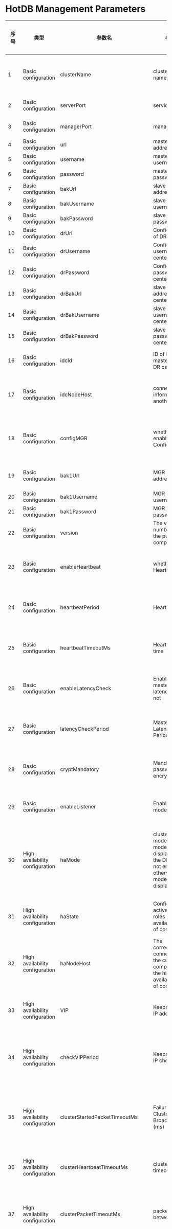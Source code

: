 # HotDB Management Parameters

| 序号 | 类型 | 参数名 | 参数说明 | 是否常见 | 参数详细说明 | 默认值 | 最小值 | 最大值 | RELOAD是否生效 | 支持版本 | 备注 |
|-----|------------------------------------|----------------------------------|-------------------------------------------------------------------------------------------------------------------------------------------------------------------------|------|--------------------------------------------------------------------------------------------------------------------------------------------------------------------------------------------------------------------------------------------------------------------------------------------------------------------------------------------------------------------------------------------------------------------------------------------------------------------------------------------------------------------------------------------------------------------------------------------------------------------------------------------------------------------------------------------------------------------------------------------------------------------------------------------------------------------------------------------------------------------------------------------------------------------------------------------------------------------------------|----------------------------------------------|------------------|------------------|----------------------------------------|---------|------------------------------------------------------------------------------------------------------------------------------------------------------------------------------------------------------------------------------------------------------------------------------------------------------------------------------------------------------------------------|
| 1 | Basic configuration | clusterName | cluster group name | Y | Specify the name of the group added after cluster startup, and this parameter of the compute nodes within the same cluster group shall be set identical, while this parameter of the compute nodes of different cluster groups shall be set different. | HotDB-Cluster | / | / | N | 2.5.0 |   |
| 2 | Basic configuration | serverPort | service port | Y | Service port, through which you can log in to the compute node and execute relevant SQL statements. | 3323 | 1 | 65535 | N | 2.4.3 |   |
| 3 | Basic configuration | managerPort | management port | Y | Management port, through which you can operate and monitor the service information and statistical information fo the compute node. | 3325 | 1 | 65535 | N | 2.4.3 |   |
| 4 | Basic configuration | url | master ConfigDB address | Y | Compute node master ConfigDB adress | jdbc:mysql://192.168.200.1:3306/hotdb_config | / | / | Y | 2.4.3 |   |
| 5 | Basic configuration | username | master ConfigDB username | Y | Compute node master ConfigDB username | hotdb_config | / | / | Y | 2.4.3 |   |
| 6 | Basic configuration | password | master ConfigDB password | Y | Compute node master ConfigDB password | hotdb_config | / | / | Y | 2.4.3 |   |
| 7 | Basic configuration | bakUrl | slave ConfigDB address | Y | Compute node slave ConfigDB adress | jdbc:mysql://192.168.200.1:3306/hotdb_config | / | / | Y | 2.4.4 |   |
| 8 | Basic configuration | bakUsername | slave ConfigDB username | Y | Compute node slave ConfigDB username | hotdb_config | / | / | Y | 2.4.4 |   |
| 9 | Basic configuration | bakPassword | slave ConfigDB password | Y | Compute node slave ConfigDB password | hotdb_config | / | / | Y | 2.4.4 |   |
| 10 | Basic configuration | drUrl | ConfigDB address of DR center | Y | Compute node ConfigDB adress in the DR center when the DR mode is enabled. | jdbc:mysql://192.168.200.1:3306/hotdb_config | / | / | Y | 2.5.3.1 |   |
| 11 | Basic configuration | drUsername | ConfigDB username of DR center | Y | Compute node ConfigDB username in the DR center when the DR mode is enabled. | hotdb_config | / | / | Y | 2.5.3.1 |   |
| 12 | Basic configuration | drPassword | ConfigDB password of DR center | Y | Compute node ConfigDB password in the DR center when the DR mode is enabled. | hotdb_config | / | / | Y | 2.5.3.1 |   |
| 13 | Basic configuration | drBakUrl | slave ConfigDB address of DR center | Y | Compute node slave ConfigDB adress in the DR center when the DR mode is enabled. | jdbc:mysql://192.168.200.1:3306/hotdb_config | / | / | Y | 2.5.3.1 |   |
| 14 | Basic configuration | drBakUsername | slave ConfigDB username of DR center | Y | Compute node slave ConfigDB username in the DR center when the DR mode is enabled. | hotdb_config | / | / | Y | 2.5.3.1 |   |
| 15 | Basic configuration | drBakPassword | slave ConfigDB password of DR center | Y | Compute node slave ConfigDB password in the DR center when the DR mode is enabled. | hotdb_config | / | / | Y | 2.5.3.1 |   |
| 16 | Basic configuration | idcId | ID of IDC, 1: master center; 2: DR center | Y | With DR mode enabled, you need to configure parameters idcId and idcNodeHost. idcId is for the ID of IDC: 1 is set by default, which means the master center; 2 means the DR center. | 0 | / | / | Y | 2.5.3.1 |   |
| 17 | Basic configuration | idcNodeHost | connection information of another IDC | Y | idcNodeHost is for connection information of all the compute nodes in another IDC. The configuration format is IP:PORT. The compute nodes are separated by English commas, for example: 192.168.200.186:3325,192.168.200.187:3325. | 192.168.200.1:3325,192.168.200.1:3325 | / | / | Y | 2.5.3.1 |   |
| 18 | Basic configuration | configMGR | whether MGR is enabled in the ConfigDB | Y | If MGR is used by the compute node as the replication mode, you need to set the parameter as true and guarantee normal replication relation of the MGR configDB instance, and in the case of failure with the Master configDB, it will switch to new Master configDB automatically. At most 3 MGR instances are supported in MGR configDB. | false | / | / | Y | 2.5.0 | management platform display explanation true: yes; false: no |
| 19 | Basic configuration | bak1Url | MGR ConfigDB address | Y | MGR ConfigDB address (if MGR is used in ConfigDB, this item must be configured). This parameter, together with url and bakUrl, forms a MGR configDB instance cluster. | (none) | / | / | Y | 2.5.0 |   |
| 20 | Basic configuration | bak1Username | MGR ConfigDB username | Y | MGR ConfigDB username (if MGR is used in ConfigDB, this item must be configured). | (none) | / | / | Y | 2.5.0 |   |
| 21 | Basic configuration | bak1Password | MGR ConfigDB password | Y | MGR ConfigDB password (if MGR is used in ConfigDB, this item must be configured). | (none) | / | / | Y | 2.5.0 |   |
| 22 | Basic configuration | version | The version number shown to the public by the compute node | N | The version number shown by the compute node to the public, which could be modified by Custom | (synchronize with the latest version) | / | / | Y | 2.4.3 |   |
| 23 | Basic configuration | enableHeartbeat | whether to enable Heartbeat | Y | This parameter sets whether to enable Heartbeat, which is used to detect whether the data source is available and whether it is shared by compute nodes in other clusters. | true | / | / | N for v.2.4.5 Y for v.2.4.7 and above | 2.4.3 | management platform display explanation true: yes; false: no |
| 24 | Basic configuration | heartbeatPeriod | Heartbeat period | Y | Heartbeat period | 2（s） | 1 | 60 | N for v.2.4.5 Y for v.2.4.8 and above | 2.4.3 |   |
| 25 | Basic configuration | heartbeatTimeoutMs | Heartbeat timeout time | Y | Heartbeat timeout time | 500（ms） | 100 | 10000 | N for v.2.4.5 Y for v.2.4.9 and above | 2.4.3 |   |
| 26 | Basic configuration | enableLatencyCheck | Enable master/slave latency check or not | Y | If master/slave latency check is enabled, it will check regularly whether there is replication latency between the slave and the master. The latency check depends on the heartbeat table. | true | / | / | N for v.2.4.5 Y for v.2.4.10 and above | 2.4.5 | management platform display explanation true: yes; false: no |
| 27 | Basic configuration | latencyCheckPeriod | Master/Slave Latency Check Period (ms) | Y | Master/Slave Latency Check Period (ms) | 500（ms） | 100 | 1000 | N for v.2.4.5 Y for v.2.4.11 and above | 2.4.5 |   |
| 28 | Basic configuration | cryptMandatory | Mandatory password encryption or not | Y | It’s used for setting whether to make mandatory password identification or not when the compute node reads the data source password. When it is set as false, both plaintext and cyphertext can be read. When it is set as true, only cyphertext is allowed to be read. | false | / | / | Y | 2.4.3 | management platform display explanation true: yes; false: no |
| 29 | Basic configuration | enableListener | Enable listener mode | Y | With this parameter enabled, users can solve the performance linear expansion problem of the compute node cluster mode. To enable listener mode, it requires that a listener be installed for each data source. | false | / | / | Y | 2.5.5 | management platform display explanation true: yes; false: no |
| 30 | High availability configuration | haMode | cluster mode/DR mode (cluster mode shall be displayed when the DR mode is not enabled, otherwise, the DR mode shall be displayed) | Y | When the compute node is in single-node mode or HA mode, this parameter should be set as “active/standby"; when it is in multi-node mode, it should be set as "cluster"; when the DR mode is enabled, the corresponding IDC type should be set. | 0 | / | / | N | 2.5.0 | management platform without DR mode enabled display explanation 0: active/standby; 1: cluster management platform with DR mode enabled display explanation 2: mode of master center, 3: mode of DR center |
| 31 | High availability configuration | haState | Configuration of active/standby roles in high availability mode of compute nodes | Y | When the compute node is in single-node mode, the role can only be “master node"; when it is in HA mode, the master/backup role of the compute node is configured according to the actual situation; when in multi-node mode, this parameter can be ignored. | master | / | / | N | 2.4.3 | management platform display explanation: master: the master node; backup: the backup node |
| 32 | High availability configuration | haNodeHost | The corresponding connection info of the current master compute node in the high availability mode of compute nodes | Y | The corresponding connection info of the current master compute node in the high availability mode of compute nodes. The configuration format is IP:PORT, for example: 192.168.200.1:3325（invalid when in cluster mode） | (none) | / | / | N | 2.4.3 |   |
| 33 | High availability configuration | VIP | Keepalived virtual IP address | Y | The parameter is only used when the compute node is in HA mode. It is required to be set as the actual virtual IP of Keepalived in the current cluster. If it is not set incorrectly, the program will not trigger the high availability switch according to the VIP status. | (none) | / | / | Y | 2.4.8 |   |
| 34 | High availability configuration | checkVIPPeriod | Keepalived virtual IP check period | Y | This parameter is used to control the check frequency of virtual IP. When the compute node is configured with VIP information correctly, if the standby compute node finds that there is a VIP, it will automatically execute the online command; if the master compute node finds that there is no VIP, it will automatically execute the offline command. Unit | 500 | 100 | 10000 | Y | 2.4.8 |   |
| 35 | High availability configuration | clusterStartedPacketTimeoutMs | Failure Time of Cluster Started Broadcast Packet (ms) | N | This parameter is used for setting Cluster Started Packet Timeout, and generally modification is not recommended, while appropriate adjustment could be made according to the service network quality. Cluster Started Packet refers to a broadcast packet targeting the network segment when cluster is enabled. In the case of failure with the Started Packet due to timeout, it may result that service port of this compute node cannot be enabled. | 5000（ms） | / | / | Y | 2.5.3 |   |
| 36 | High availability configuration | clusterHeartbeatTimeoutMs | cluster heartbeat timeout | N | This parameter is used for setting Cluster Heartbeat Timeout of the compute node, and generally modification is not recommended, and appropriate adjustment could be made according to the service network quality. | 5000（ms） | / | / | Y | 2.5.3 |   |
| 37 | High availability configuration | clusterPacketTimeoutMs | packet failure time between clusters | N | This parameter is used for setting Cluster Packet Timeout, and generally modification is not recommended, and appropriate adjustment could be made according to the service network quality. Cluster packet refers to all point-to-point packets ought to be sent during normal running of the cluster, including but not limited to Heartbeat, Election, member change and other data packets. | 5000（ms） | / | / | Y | 2.5.3 |   |
| 38 | High availability configuration | clusterElectionTimeoutMs | cluster election timeout time | N | This parameter is used for setting Cluster Election Timeout of the compute node, and generally modification is not recommended, and appropriate adjustment could be made according to the service network quality. For example, setting the parameter clusterElectionTimeoutMs as 2000ms, then for the node initiating the election, if the election is not successful after the timeout time, the election fails. | 2000（ms） | / | / | Y | 2.5.3 |   |
| 39 | High availability configuration | serverId | cluster node number | Y | It is used for dividing connection communication ID among the nodes in the cluster, and this Parameter Setting shall be set from 1 continuously without repetition, and in case of repetition, the cluster will start abnormally. | 1 | 1 | 9 | N | 2.5.0 |   |
| 40 | High availability configuration | clusterSize | total number of nodes in cluster | Y | This parameter is total number of compute nodes in cluster. If haMode is set as 1 (that is cluster mode), then it shall be configured as actual number of compute nodes of this cluster. | 3 | 3 | 7 | N | 2.5.0 |   |
| 41 | High availability configuration | clusterNetwork | cluster network segment | Y | This parameter is the network segment of the whole cluster, and all compute nodes IP of the cluster must be within this network segment. Otherwise, even if a cluster group shares the same name, it can’t join the cluster after the compute node starts. | 192.168.200.0/24 | / | / | N | 2.5.0 |   |
| 42 | High availability configuration | clusterHost | IP of the current node | Y | This parameter shall be set as the actual IP of the compute node (can’t be replaced with 127.0.0.1), which shall be used to communicate with other compute nodes in cluster election. | 192.168.200.1 | / | / | N | 2.5.0 |   |
| 43 | High availability configuration | clusterPort | cluster communication port | Y | This parameter is used for inter-communication between compute nodes within the specified cluster, and the communication ports of each compute node within the same cluster must be the same. | 3326 | 1 | 65535 | N | 2.5.0 |   |
| 44 | Database features | autoIncrement | Management platform v.2.5.4 below: adopt Global Auto-Incremental serial number or not Management platform v.2.5.4 and above: Global Auto-Incremental serial number mode | Y | Note for versions below 2.5.4: the parameter controls whether to enable the global auto-increment function. When it is set as true, the compute node takes over the auto-increment of all tables, which can ensure the global auto-increment; when it is set as false, MySQL maintains the auto-increment key processing of all tables, the global auto-increment will not be guaranteed. Note for compute node 2.5.4 and above: when it is set as 1, the compute node takes over the auto-increment of all tables, which can ensure the global auto-increment; when it is set as 2, the compute node takes over the auto-increment of all tables, which can ensure the global auto-increment is unique, but does not guarantee the auto-increment monotonically; when it is set as 0, MySQL maintains the auto-increment key processing of all tables, and the global auto-increment will not be guaranteed. The difference is obvious with sharding table as the table type. | 1 | / | / | Y | 2.4.3 | management platform display explanation: below compute node v.2.5.4: true: yes; false: no compute node v.2.5.4 and above: 1: auto-increment enabled; 0: auto-increment not enabled; 2: auto-increment enabled and unique |
| 45 | Database features | sqlTimeout | Sql Execution Timeout (S) | Y | This is the max time of compute node from sending SQL to data source to receiving SQL execution result (including single-node and cross-node). | 3600（s） | 1 | 28800 | N for v.2.4.5 Y for v.2.4.7 and above | 2.4.3 |   |
| 46 | Database features | deadlockCheckPeriod | Deadlock Check Period (Ms) | Y | Setting as 0 means Disable. When deadlock is enabled, it will check cross-node deadlock periodically according to the Deadlock Check Period, and once cross-node deadlock occurs, it will kill the smallest connection with the Min trx_weight, and rollback the whole transaction. | 3000（ms） | 0 | 100000 | N for v.2.4.5 Y for v.2.4.8 and above | 2.4.3 |   |
| 47 | Database features | enableXA | Apply XA TRANSACTION or not | Y | This parameter enabled will affect the business performance. Before enabling, please refer to the specific function description document for the parameter usage requirements. | false | / | / | N | 2.4.3 | management platform display explanation true: yes; false: no |
| 48 | Database features | allowRCWithoutReadConsistentInXA | RC isolation level is allowed in XA mode | N | In XA mode, if READ COMMITED is selected as the isolation level, you need to turn on this parameter before using it. It shall be noted that READ COMMITED at this time is in essence between READ COMMITED and READ UNCOMMITED, which does not guarantee strong read/write consistency | 0 | / | / | Y | 2.4.9 | management platform display explanation 1: yes; 0: no |
| 49 | Database features | errorsPermittedInTransaction | Whether error is allowed in transaction or not | Y | When set as False, execute SQL in transaction, and after MySQL returns error, the transaction is no longer allowed to be operated, and could only be rolled back. All operations which may result in transaction COMMIT will result in rollback of this transaction. When set as True, the error in transaction shall not limited the commission of transaction. | true | / | / | Y | 2.4.3 | management platform display explanation true: yes; false: no |
| 50 | Database features | maxIdleTransactionTimeout | Non-committed Idle Transaction Timeout (ms) | Y | The parameter has the default value of 86400000ms, that is 24h, which means that when the last SQL is completed in the transaction, the transaction fails to be submitted within 24h, it will be judged as timeout transaction and the compute node will close the connection and rollback the transaction automatically. | 86400000（ms） | 0 | 172800000 | Y | 2.5.1 |   |
| 51 | Database features | switchoverTimeoutForTrans | When making Manual Switch, the old transaction Wait Commit Timeout (ms) | Y | The parameter is used to limit the max processing time of transaction during manual switch. That is: Before manual execution of Master/Slave switch, enable Non-commit of execution transaction, then execute Manual Switch, and commit transaction within Timeout, and then transaction commit succeeded. If the timeout time is exceeded, the front-end connection will be disconnected, and transaction will roll back automatically. | 3000（ms） | 0 | 1800000 | Y | 2.4.3 | management platform display explanation true: yes; false: no |
| 52 | Database features | enableSleep | Whether SLEEP Function is allowed or not | Y | Whether SLEEP Function is allowed or not | false | / | / | Y | 2.4.3 | management platform display explanation true: yes; false: no |
| 53 | Database features | strategyForRWSplit | Enable Read/write splitting or not | Y | 0: not to enable Read/write splitting. 1: splittable Read requests are sent to all available data sources. 2: splittable Read requests are sent to available slave data sources. 3: the Read requests in transaction before Write occurs are sent to available slave data sources, that is, the Read requests beyond the transaction are sent to available salve data sources. | 0 | / | / | Y | 2.4.3 | management platform display explanation 0: do not enable read/write splitting; 1: separable read requests are sent to all available data sources; 2: separable read requests are sent to available standby data sources; 3: read requests before write in a transaction are sent to available standby data sources (the point 3 is only supported in v2.4.9 and above) |
| 54 | Database features | weightForSlaveRWSplit | Read Proportion of the slave | Y | weightForSlaveRWSplit and strategyForRWSplit are supporting parameters, and only when Read/write splitting strategy is 1 (separatable Read requests are sent to all available data sources), could Read proportion of the slave be meaningful. If the slave latency exceeds threshold value of readable Standby slave, read the active master by default. Under master/slave condition: read proportion of the slave is 50% by default; Under one-master and multi-slave condition (such as: one master and double slaves): read proportion of the Master is 50%, read proportion of Slave A is 25%, and read proportion of Slave B is 25%. When set as 0, the parameter is invalid. | 50（%） | 0 | 100 | Y | 2.4.4 |   |
| 55 | Database features | maxLatencyForRWSplit | Max Latency of Readable Standby Slave in Read/write splitting | Y | After Read/write splitting is enabled, when the master/slave latency is smaller than the set latency time, read the Standby Slave; when latency exceeds the set time, the Standby Slave will not be read. | 1000（ms） | 200 | 10000 | Y | 2.4.5 |   |
| 56 | Database features | frontConnectionTrxIsoLevel | Front-end connection default isolation level | N | It’s used for setting user isolation level of front-end connection of the compute node. | 2 | / | / | Y | 2.4.5 | management platform display explanation 0=READ UNCOMMITTED;1= READ COMMITTED;2= REPEATABLE READ;3=SERIALIZABLE |
| 57 | Database features | readOnly | readOnly allowed or not | N | It is used for setting the current compute node as readonly mode. In readonly mode, compute node only receives DQL (SELECT statement) operation, and SET command row and SHOW type operations, and refuses to execute DDL (`CREATE TABLE/VIEW/INDEX/SYN/CLUSTER statement`), DML (`INSERT, UPDATE, DELETE`) and DCL (`GRANT, ROLLBACK [WORK] TO [SAVEPOINT], COMMIT`) modification operation commands | false | / | / | Y | 2.4.8 | management platform display explanation true: yes; false: no |
| 58 | Database features | timestampProxy | TimeProxy mode | Y | When set as 0, it means auto mode, and when the compute node checks that the time difference of data source is greater than 0.5, it will be the auto Proxy of the Global Time Function. If less than 0.5, it only make Proxy of the time function of the Global Table, high-accuracy time stamp and cross-node statement. When the parameter is set as 1, it means global_table_only, only in Global Table mode; the compute node only make Proxy of the time function of Global Table. When the parameter is set as 2, it means all, in Global mode, and the compute node will make Proxy of the Global Time Function. | 0 | / | / | Y | 2.5.1 | management platform display explanation 0: auto; 1: proxy only for global tables; 2: global proxy |
| 59 | Database features | routeByRelativeCol | It does not include the route via Secondary Index Field at the time of sharding key | N | After enabled, it supports to locate to the specific node via Query Secondary Index and distribute the SELECT Query statement to specified node only instead of all nodes when the SELECT Query statement does not include sharding key but includes Unique Constraint Field. | false | / | / | Y | 2.5.2 | management platform display explanation true: yes; false: no |
| 60 | Database features | globalUniqueConstraint | Whether enable Global Unique Constraint for the new tables by default or not | N | After set as true, Global Unique Constraint could be enabled by default for the added table. For details, please refer to Global Unique Constraint. After enabling this function, there may be great influence on execution efficiency of the SQL statements such as INSERT, UPDATE, DELETE, which may result in increasing latency of SQL operation; and it may also increase lock wait and deadlock. | false | / | / | Y | 2.5.2 | management platform display explanation true: yes; false: no |
| 61 | Database features | prefetchBatchMax | The upper limit of the auto-incremental batch size | Y | The upper limit of the auto-incremental batch size. If 1000 is set, the maximum value of the range difference of each prefetch interval is 1000. For example, if the prefetch starts from 123, the maximum value in the prefetch interval is not more than 1123, that is, the values are within \[123+prefetchBatchMin,1123]. | 10000 | 10 | 100000 | Y | 2.5.4 |   |
| 62 | Database features | prefetchBatchMin | The lower limit of the auto-incremental batch size | Y | The lower limit of the auto-incremental prefetch batch size. If 100 is set, the minimum value of the range difference of each prefetch interval is 100. For example, if the prefetch starts from 123, the maximum value in the prefetch interval is not less than 223, that is, the next prefetch batch starts from 223 at least, and the next prefetch batch \[223，123+prefetchBatchMax]. | 10 | 2 | 1000 | Y | 2.5.4 |   |
| 63 | Database features | prefetchBatchInit | The initial value of the auto-incremental batch size | Y | The initial value of the auto-incremental batch size. If the initial value is set as 100, the range difference of the prefetch interval is 100 by default. For example, if the prefetch starts from 123, the prefetch interval is \[123, 223]. | 100 | prefetchBatchMin | prefetchBatchMax | Y | 2.5.4 |   |
| 64 | Database features | prefetchValidTimeout | The valid timeout time of prefetch(seconds) | Y | The valid timeout time of prefetching the auto-incremental batch. When set as 0, it means that the auto-incremental batch is not abandoned due to the timeout. For example, if 30 seconds is set, the prefetch range is 1-100. If it is more than 30 seconds, the unused value is no longer used. | 10 | 3 | 86400 | Y | 2.5.4 |   |
| 65 | Database features | generatePrefetchCostRatio | Cost ratio which generates Prefetch | N | The cost ratio refers to the ratio of the current self-increment value to the current batch size. For example, if the current self-increment value is 89 and the current batch size is 100, the cost ratio is 89%. If the batch utilization rate reaches the cost ratio, it will be triggered to prefetch a new batch in advance. For example, if the parameter is set as 70, then once the batch utilization rate reaches 70%, the next batch will be prefetched. | 90 | 50 | 100 | Y | 2.5.4 |   |
| 66 | Database features | ndbSqlMode | Mode used by NDB SQL node | Y | none: the default value, representing forbidden NDB function; local: NDB SQL server and compute node service are on the same server, representing enabled NDB SQL function. | none | / | / | N | 2.5.2 |   |
| 67 | Database features | ndbSqlVersion | NDB SQL Version Number | Y | NDB SQL Version Number | 5.7.24 | / | / | N | 2.5.2 |   |
| 68 | Database features | ndbVersion | NDB Engine Version Number | Y | The NDB Engine Version supported by the current compute node is 7.5.4 and above. | 7.5.12 | / | / | N | 2.5.2 |   |
| 69 | Database features | ndbSqlAddr | NDB SQL-end IP address | Y | ndbSqlAddr is physical address of NDB SQL node | localhost:3329 | / | / | N | 2.5.2 |   |
| 70 | Database features | ndbSqlUser | NDB SQL front-end username | Y | username for connecting NDB SQL node | root | / | / | N | 2.5.2 |   |
| 71 | Database features | ndbSqlPass | NDB SQL front-end password | Y | password for connecting NDB SQL node | root | / | / | N | 2.5.2 |   |
| 72 | Database features | ndbSqlDataAddr | IP address and port receiving NDB SQL connection | Y | Port for the monitoring of compute node and the connection from NDB SQL to compute node, that is the communication port from the server IP and NDB SQL nodes to the compute node. | 127.0.0.1:3327 | / | / | N | 2.5.2 |   |
| 73 | SQL grammar and function | joinable | Allow JOIN Query or not | Y | This parameter contols JOIN among sharding tables. Through the associated conditions and sharding keys, it can be juedged whether the related JOIN statements can be executed when it is not a single-JOIN query that can not be directly distributed. In the case of JOIN among global tables and JOIN among vertical sharding tables in the same node, there will be no corresponding limit for enabling the parameter. | true | / | / | Y | 2.4.3 | management platform display explanation true: yes; false: no |
| 74 | SQL grammar and function | checkUpdate | Whether to intercept update operation of the sharding key or not | N | Controls whether to allow modifying the sharding key or not. Unless under special circumstances, it’s not recommended modifying this parameter, otherwise, it may result in inconsistency between the data route and the configured Sharding Function, thus influencing the Query result. | true | / | / | Y | 2.4.3 | management platform display explanation true: yes; false: no |
| 75 | SQL grammar and function | enableSubquery | Whether Subquery under special scenarios is allowed or not | N | Whether the table in Subquery is allowed to be Sharding Table. After Version 2.4.7, this parameter is Enabled by default, and can support Subquery under more scenarios. In the previous versions, Enabling this parameter does not guarantee accuracy of the Subquery results. | false | / | / | Y | 2.4.3 | management platform display explanation true: yes; false: no |
| 76 | SQL grammar and function | showAllAffectedRowsInGlobalTable | Whether Global Table IDU statement shows total number of AffectedRows in all nodes | Y | When showAllAffectedRowsInGlobalTable Parameter is set as true, Global Table will execute insert,delete,update related SQL statements, and the result will show total number of affected nodes. | false | / | / | Y | 2.4.3 | management platform display explanation true: yes; false: no |
| 77 | SQL grammar and function | skipDatatypeCheck | Control whether to skip checking of column data type in table structure | N | When executing Create and Alter statements on Middleware server, whether to check if there is double, float, real data type or not in non-sharding key. | false | / | / | N for v.2.4.5 Y for v.2.4.7 and above | 2.4.5 | management platform display explanation true: yes; false: no |
| 78 | SQL grammar and function | enableCursor | Allow PREPARE statement to obtain data via CURSOR or not | Y | Allow PREPARE to obtain data content via Cursor or not | false | / | / | Y | 2.4.6 | management platform display explanation true: yes; false: no |
| 79 | SQL grammar and function | clientFoundRows | Use found rows to replace the affected rows in OK package | Y | This parameter is used for judging execution condition of the statement when operating the SQL statement. When clientFoundRows=false, and return upon update is the real number of affected rows; if set true, the return upon update is the number of found rows; if the Client has connected and used the useAffectedRows parameter, then the setting by the Client shall prevail. | false | / | / | Y | 2.4.9 | management platform display explanation true: yes; false: no 2.5.5 and above |
| 80 | SQL grammar and function | recordSqlAuditlog | Whether to record SQL auditing log | N | When the parameter is enabled, some DDL, DML, DQL or some other SQL operations will be recorded in logs/extra/sqlaudit/ under the installation directory of the compute node for subsequent troubleshooting | false | / | / | Y | 2.5.5 | management platform display explanation true: yes; false: no |
| 81 | Database performance | maxConnections | Front-end Max Connections | Y | maxConnections is the Max Connections allowed for user front-end connection, and is the upper limit of simultaneous sessions allowed by the compute node. The user could set maxConnections according to actual needs, adjust this value appropriately, but can’t increase the set value blindly. | 5000 | 1 | 300000 | Y | 2.4.4 |   |
| 82 | Database performance | maxUserConnections | User Front-end Max Connections | Y | maxUserConnections is commonly known to be the Max Connections of the same account to the compute node simultaneously. User Front-end Max Connections could be null, and 0 is given by default in case of null, meaning no limit for user connections, and at this time, this connection shall be subject to the front-end Max Connections. | 0 | 0 | 300000 | Y | 2.4.4 |   |
| 83 | Database performance | enableFlowControl | Enable data source flow control or not | Y | After Enable, it will limit back-end concurrency, protect the data source, and control the data source pressure. | false | / | / | N for v.2.4.5 Y for v.2.4.7 and above | 2.4.5 | management platform display explanation true: yes; false: no |
| 84 | Database performance | adaptiveProcessor | Control whether the startup service is Automatic Adaptation or not | N | After the Automatic Adaptation startup service is enabled, the compute node will set parameters according to the current server configuration and Automatic Adaptation Rule, that is to modify the following parameter value in server.xml, and after the startup service, the modification can’t take effect, and the parameter value will still be set according to Adaptation Rule. | true | / | / | N | 2.4.5 | management platform display explanation true: yes; false: no |
| 85 | Database performance | processors | Number of processors | Y | This parameter is used for setting number of threads in internal thread pool model of the compute node. | 16 | 4 | 128 | N | 2.4.3 |   |
| 86 | Database performance | processorExecutor | Number of threads of processors | Y | This parameter is used for setting number of threads of processors in internal thread pool model of the compute node. | 4 | 2 | 8 | N | 2.4.3 |   |
| 87 | Database performance | timerExecutor | Number of threads of timers | Y | Number of threads of timers | 4 | 2 | 8 | N | 2.4.3 |   |
| 88 | Database performance | usingAIO | Use AIO or not | N | It’s used for setting whether the current compute node enables AIO or not. AIO: Asynchronous Input/Output, and the server realization mode is to create a thread for a valid request, and all I/O requests of the Client are firstly completed by OS and then informed to the server application to enable thread for processing, IO mode is applicable to the architecture with many connections and long connections (heavy operation). Since at present, AIO hasn’t been completed on Linux and optimization of AIO by compute node is far inferior to NIO, therefore, it’s not recommended to enable this parameter. | 0 | / | / | N | 2.4.3 | management platform display explanation 1: yes; 0: no |
| 89 | Database performance | defaultMaxLimit | default max limit | N | This parameter is related to the HotDB overload protection and is used in combination with the highCostSqlConcurrency parameter. When the front-end concurrency executes the cross-node update/delete limit n scenario, if n exceeds the defaultMaxLimit setting, the highCostSqlConcurrency parameter control will be triggered to limit the concurrency number of the high memory-consumption statements, and the related connections will be held until the previous execution is completed, thus the next batch can be executed. | 10000 | 1 | 10000000 | Y | 2.4.3 |   |
| 90 | Database performance | joinCacheSize | memory size of JOIN cache | N | Off-heap memory size of JOIN cache. It presents available direct memory size of JOIN, and could influence speed of JOIN query cache. | 32（M） | 0 | 128 | Y | 2.4.3 |   |
| 91 | Database performance | maxJoinSize | Row limits in JOIN query cache | Y | Max rows allowed for Join query cache. Computation method of JOIN query cache is: when there is no condition in SQL statement, compute the Cartesian product; when there is condition in SQL statement, compute the rows meeting join condition. | 10（M） | 1K | 1000M | Y | 2.4.3 |   |
| 92 | Database performance | joinLoopSize | JOIN Query times per batch of each node when using BNL algorithm | Y | JOIN Query times per batch of each node when using BNL algorithm belongs to optimization parameter of join Query, and it could improve the join Query speed. | 1000 | 100 | 10000 | Y | 2.4.3 |   |
| 93 | Database performance | joinBatchSize | At equi-join query, record number of equi-join queries turning into IN queries per batch | Y | At equi-join query, record number of equi-join queries turning into IN queries per batch. The value exceeding the setting will be transferred in several times. This parameter belongs to optimization parameter of join Query, and it could improve the join Query speed. | 10000 | 100 | 100000 | Y | 2.4.3 |   |
| 94 | Database performance | highCostSqlConcurrency | Number of high cost statement concurrencies | N | This parameter is the compute node overload protection related parameter, which is used for controlling number of high cost statement concurrencies (including cross-node join, union, update/delete...limit, etc.). When front-end execution concurrencies exceed the setting, relevant connection will Hold, and wait for completion of previous execution, then the next batch could be executed. | 32 | 1 | 2048 | N for v.2.4.5 Y for v.2.4.7 and above | 2.4.3 |   |
| 95 | Database performance | maxAllowedPacket | Max data packet allowed to be received | N | Control packet size sent from the front-end connection. 64M by default, when the SQL statement size sent exceeds the default value 64M, the compute node will give prompt (Get a packet bigger than 'max_allowed_packet'). | 65536（KB） | 1 | 1048576 | Y | 2.4.5 |   |
| 96 | Database performance | socketBacklog | service port Socket backlog | N | Service port socket requires a certain period of time to process socket connection of the Client and has a queue to store the Client Socket haven’t been processed in time; the capacity of the queue is backlog. If the queue has been fully occupied by Client socket, ServerSocket will refuse the new connections to guarantee enough queue capacity, thus there will be no connection which can’t be connected due to small queue capacity. | 1000 | 1000 | 4000 | N | 2.4.3 |   |
| 97 | Database performance | frontWriteBlockTimeout | Front-end Connection Write Block Timeout | Y | When Front-end Connection Write Block Timeout, it will disable front-end connection, and output corresponding log prompting “closed, due to write block timeout.”Great network latency or unreachable network from the compute node to the client, slow data receiving of the client, etc. may lead to front-end write block. | 10000（ms） | 2000 | 600000 | N for v.2.4.5 Y for v.2.4.7 and above | 2.4.5 |   |
| 98 | Database performance | maxWritingToNetTimes |   | N | The max duration of the front end connecting Writing_to_net | 120000 | 10000 | 1800000 | Y | 2.4.3 | This parameter is obsolete, here only for the record. |
| 99 | Database performance | idleTimeout | Front-end idle connection timeout time | N | This parameter is used to detect the timeout time of idle connections at the front end. If Time of connection in the "sleep" state at the front-end exceeds the set value, HotDB will close the idle connection. | 28800（s） | 1 | 31536000 | N | 2.4.3 |   |
| 100 | Database performance | parkPeriod | Thread Dormancy Period at the idle time of Message System | Y | This parameter is used for adjusting sleep time of cost message queue thread at the idle time of message queue of internal thread communication. | 100000（ns） | 1000 | 1000000 | N for v.2.4.5 Y for v.2.4.7 and above | 2.4.3 |   |
| 101 | Database operation and maintenance | waitForSlaveInFailover | In failover, whether to wait for the Slave to catch up with replication or not | Y | It’s used for setting in failover, whether to wait for the Slave to catch up with replication or not. When the slave has replication latency, it can’t switch to the slave, and the compute node will keep checking, and could make switch only after waiting for replication synchronization | true | / | / | Y | 2.4.3 | management platform display explanation true: yes; false: no |
| 102 | Database operation and maintenance | switchByLogInFailover | When failover, control whether to determine switch priority by Master_Log_File position of various data sources under the node or not | N | True status: When failover, give priority to determining the switch priority via the Standby Slave synchronization speed, and the specific shall be determined by position of Master_Log_File and Read_Master_Log_Pos, and the switch with quicker synchronization speed will be taken in priority; if all Slave Read_Master_Log_Pos positions are the same, then match according to the set priority False status: switch according to failover rule of the user | false | / | / | Y | 2.4.5 | management platform display explanation true: yes; false: no |
| 103 | Database operation and maintenance | failoverAutoresetslave | When failover, auto reset the master/slave replication relation or not | Y | This parameter is used for guaranteeing data accuracy after data source failover. When enabled, after failover, it will suspend the IO thread between the original Master/Slave, and after the original Active Master recovers normal, check whether there is still transaction not received after the original Standby Slave (the existing Active Master) catching up with replication; if exists, then auto reset the master/slave replication relation. | false | / | / | N | 2.5.3 | management platform display explanation true: yes; false: no |
| 104 | Database operation and maintenance | dropTableRetentionTime | Retention time of drop table | Y | When the parameter is set as 0, it means not to retain the DROP table, and execution of DROP TABLE statement will delete the table; when dropTableRetentionTime is greater than 0, it’s computed by hour, and the DROP table will be retained to the set time, and this table will be deleted automatically if exceeding the set time. | 0（小时） | 0 | 87600 | Y | 2.5.2 |   |
| 105 | Database operation and maintenance | recordSql | Make statistics of SQL execution condition or not | Y | After enabled, the executed SQL of the compute node can be stored in the compute node configDB in the form of summary. Besides, the recorded SQL information can be viewed in the "Slow Query Log Analysis" function on the management platform. | false | / | / | Y | 2.4.3 | management platform display explanation true: yes; false: no |
| 106 | Database operation and maintenance | maxSqlRecordLength | Max length of SQL statement record in SQL execution statistics | Y | This parameter refers to the max length of SQL statements statistics by parameter recordSql. When the length of the executed SQL statement exceeds the set length, it will be cut out automatically, and replaced with ellipsis…, | 1000 | 1000 | 16000 | Y | 2.4.5 |   |
| 107 | Database operation and maintenance | statisticsUpdatePeriod | Command Statistics Persistence Period | Y | When executing SQL statement on Client, relevant commands will be counted into configDB. If set as 0, the program will exit due to abnormality, and there will be no persistence； if the configured value is greater than 0, then periodical persistence could be made to the database. | 0（ms） | 0 | 3600000 | N for v.2.4.5 Y for v.2.4.7 and above | 2.4.3 |   |
| 108 | Database operation and maintenance | checkMysqlParamInterval | Interval time of checking MySQL Parameter Setting (Unit: ms) | N | Check whether interval time of MySQL Parameter Setting is reasonable or not. | 600000（ms） | 1000 | 86400000 | N for v.2.4.5 Y for v.2.4.8 and above | 2.4.3 |   |
| 109 | Database operation and maintenance | dataNodeIdleCheckPeriod | Default Data Node Idle Check Period (S) | Y | It is used for setting the periodical task period of data node idle check. The compute node will check connection condition of the back-end data source periodically, disable excessive idle connection or supplement available connections of the connection pool, guarantee that the connections can’t be disabled by MySQL, and maintain normal running of the connection pool. | 120（s） | 1 | 3600 | N for v.2.4.5 Y for v.2.4.9 and above | 2.4.3 |   |
| 110 | Database operation and maintenance | waitSyncFinishAtStartup | When enabled, wait for synchronization of the Master data source or not | Y | Turn on the switch, wait for master/slave data source to make replication synchronization when enabling the compute node, so as to guarantee data consistency of master/slave data source | true | / | / | N | 2.4.3 | management platform display explanation true: yes; false: no |
| 111 | Database operation and maintenance | waitConfigSyncFinish | When enabled, wait for configDB synchronization or not | N | It is used for setting whether to wait for configDB synchronization or not when enabled. Turn on the switch, in case of latency between configDB master/slave, it shall wait for the master/slave configDB to catch up with the Slave configDB, and maintain that the configDB data currently used is the latest data, only in this way could it be enabled. | false | / | / | N | 2.4.3 | management platform display explanation true: yes; false: no |
| 112 | Database operation and maintenance | checkConnLastUsedTime | Max allowed interval time of last use by the back-end connection. | N | Max allowed interval time of last use by the back-end connection. If exceeded, it will check whether this connection is valid or not, unit: ms | 3000（ms） | 0 | 600000 | Y | 2.4.3 |   |
| 113 | Database operation and maintenance | checkConnValidTimeout | At the time of checking validity of back-end connection, max timeout, unit: ms | N | At the time of checking validity of back-end connection, when the checking time exceeds “back-end connection timeout”, the connection shall be judged invalid, and when the back-end connection is checked as timeout connection, then the connection will be kicked out from the connection pool. | 500（ms） | 100 | 1000 | Y | 2.4.3 |   |
| 114 | Database operation and maintenance | badConnAfterContinueGet | Continue to obtain connection or not | N | After compute node obtaining connection from the connection pool and having conducted connection validity check and obtained an invalid connection, then when this parameter is true, the connection pool will continue to obtain available connection; when it is false, the connection pool will return null, and the outer code logic will continue the processing. | true | / | / | Y | 2.4.3 | management platform display explanation true: yes; false: no |
| 115 | Database operation and maintenance | badConnAfterFastCheckAllIdle | When broken back-end connection is obtained, whether to check all idle connections rapidly or not | N | When broken back-end connection is obtained, the connection pool of the compute node will check all idle connections rapidly | true | / | / | Y | 2.4.3 | management platform display explanation true: yes; false: no |
| 116 | Database operation and maintenance | checkConnValid | Whether to check whether the back-end connection is valid or not | N | When obtaining connection from the connection pool, check availability of the connection, and in the case of unavailable connection, the connection will be disabled and kicked out from the connection pool. | true | / | / | Y | 2.4.3 | management platform display explanation true: yes; false: no |
| 117 | Database operation and maintenance | masterSourceInitWaitTimeout | When started, Master Data Source Initialization Timeout in data node | N | When start, the Master data source will reconnect continuously after initial initialization failure; in case of existing standby data source and initialization timeout time of the Master data source is exceeded, it will switch to available standby data source; in case of initialization failure with all data sources of this node, then the whole node is Unavailable. If all nodes of at least one LogicDB in the compute node has Initialized successfully, then the compute node Start succeeded, otherwise, start failed. | 300（s） | 0 | 600 | Y | 2.4.3 |   |
| 118 | Database operation and maintenance | enableSSL | Whether to enable SSL connection function? | Y | When the parameter is enabled, encrypted connection through SSL authentication shall be supported. | FALSE | / | / | Y | 2.5.5 | management platform display explanation true: yes; false: no |
| 119 | Database operation and maintenance | keyStore | Path to the data certificate .jks file for TLS connection | Y | Specifies the path to the data certificate .jks file for TLS connection | /server.jks | / | / | Y | 2.5.5 |   |
| 120 | Database operation and maintenance | keyStorePass | Password of the data certificate .jks file for TLS connection | Y | Specifies the password of the data certificate .jks file for TLS connection | BB5A70F75DD5FEB214A5623DD171CEEB | / | / | Y | 2.5.5 |   |
| 121 | Database operation and maintenance | enableWatchdog | Enable Watchdog or not | Y | It’s used for checking abnormal connection and other abnormal status of front-end connection and back-end connection pool of the compute node. In the case of abnormality, record log and terminate the connection. | false | / | / | N for v.2.4.5 Y for v.2.4.9 and above | 2.4.5 | management platform display explanation true: yes; false: no |
| 122 | Database operation and maintenance | recordSQLSyntaxError | The log records statement with Syntax error | N | The log records statement with Syntax error | false | / | / | Y | 2.4.7 | management platform display explanation true: yes; false: no |
| 123 | Database operation and maintenance | recordCrossDNJoin | Record cross-node JOIN in log or not | N | Record cross-node JOIN in log | false | / | / | Y | 2.4.7 | management platform display explanation true: yes; false: no |
| 124 | Database operation and maintenance | recordUNION | The log records UNION | N | The log records UNION | false | / | / | Y | 2.4.7 | management platform display explanation true: yes; false: no |
| 125 | Database operation and maintenance | recordSubQuery | The log records Subquery | N | The log records Subquery | false | / | / | Y | 2.4.7 | management platform display explanation true: yes; false: no |
| 126 | Database operation and maintenance | recordDeadLockSQL | The log records the statement triggering deadlock | N | The log records the statement triggering deadlock | true | / | / | Y | 2.4.7 | management platform display explanation true: yes; false: no |
| 127 | Database operation and maintenance | recordLimitOffsetWithoutOrderby | The log records the limit statement without orderby | N | The log records the limit statement without orderby | false | / | / | Y | 2.4.7 | management platform display explanation true: yes; false: no |
| 128 | Database operation and maintenance | recordSQLKeyConflict | The log records the statement with Primary Key conflict and violating foreign key constraint | N | The log records the statement with Primary Key conflict and violating foreign key constraint | false | / | / | Y | 2.4.7 | management platform display explanation true: yes; false: no |
| 129 | Database operation and maintenance | recordSQLUnsupported | The log records the statement not supported | N | The log records the statement not supported | true | / | / | Y | 2.4.7 | management platform display explanation true: yes; false: no |
| 130 | Database operation and maintenance | recordMySQLWarnings | The log records the warning message returned by MySQL | N | The log records the warning message returned by MySQL | false | / | / | Y | 2.4.7 | management platform display explanation true: yes; false: no |
| 131 | Database operation and maintenance | recordMySQLErrors | The log records error message returned by MySQL | N | The log records error message returned by MySQL | false | / | / | Y | 2.4.7 | management platform display explanation true: yes; false: no |
| 132 | Database operation and maintenance | recordHotDBWarnings | The log records the warning message returned by the compute node | N | The log records the warning message returned by the compute node | false | / | / | Y | 2.4.7 | management platform display explanation true: yes; false: no |
| 133 | Database operation and maintenance | recordHotDBErrors | The log records error message returned by HotDB | N | The log records error message returned by HotDB | true | / | / | Y | 2.4.7 | management platform display explanation true: yes; false: no |
| 134 | Database operation and maintenance | recordDDL | Record DDL statement in log | N | Record DDL statement in log | false | / | / | Y | 2.4.7 | management platform display explanation true: yes; false: no |
| 135 | Database operation and maintenance | recordSQLIntercepted | The log records the intercepted statement | N | The log records the intercepted statement | false | / | / | Y | 2.4.7 | management platform display explanation true: yes; false: no |
| 136 | Database operation and maintenance | recordAuditlog | Record audit log | N | This parameter is used for controlling whether to record the management port operation information or not. When the audit log is enabled, you could view management port operation record via Event->Audit log on the management platform. | true | / | / | Y | 2.5.0 | management platform display explanation true: yes; false: no |
| 137 | Database operation and maintenance | pingLogCleanPeriod | Ping Log Clean Period | N | pingLogCleanPeriod parameter is 3 by default, with the optional unit being Hour, Day and Month, which shall be decided by the other parameter pingLogCleanPeriodUnit. This parameter is mainly used to control the clean period of the data stored in configDB at the time of ping check, and delete the data before specified time periodically every day. | 3 | 1 | 876000 | Y | 2.4.9 |   |
| 138 | Database operation and maintenance | pingLogCleanPeriodUnit | Unit of ping log clean period | N | pingLogCleanPeriodUnit parameter is 2 by default, meaning that the unit of ping log clean period is Month, besides, the option 0 means Hour and 1 means Day. This parameter is mainly used to control the unit of ping log clean period, and is in support use with the pingLogCleanPeriod parameter. | 2 | / | / | Y | 2.4.9 | management platform display explanation 0: Hour, 1: Day, 2: Month |
| 139 | Database operation and maintenance | pingPeriod | ping server period | N | pingPeriod parameter is mainly used to control ping check period. It’s by default to ping a round of IP address of all servers connected with the HotDB Server per hour, for example, client server, configDB server, data source server, etc. Min 300s (that is 5mins) could be configured to trigger a round of check. If the previous round of check is not completed in an hour, then this round of check shall be abandoned directly. | 3600（s） | 300 | 86400 | Y | 2.4.9 |   |
| 141 | 数据库运维 | operateMode | Operating mode of compute node | N | The parameter controls the operating mode of compute nodes, 0 is normal mode, 1 is performance mode, 2 is debug mode. In normal mode, no other parameters or functions will be changed. In performance mode, the functions related to the specific parameters [^1] will be forced to disable, while in debug mode, the functions related to the specific parameters [^1] will be forced to enable. | 0 | / | / | Y | 2.5.6 | Operating mode 0: normal mode, 1: performance mode, 2: debug mode |
| 142 | 数据库运维 | enableOracleFunction | Support Oracle function or not | N | When Oracle data is migrated to MySQL, some functions are replaced to make it run successfully and reduce the cost of migration. | false | / | / | Y | 2.5.6 |   |
| 143 | 数据库运维 | lockWaitTimeout | Timeout for obtaining metadata lock (s) | N | the timeout (s) for obtaining metadata lock | 3153600（s） | 1 | 31536000 | Y | 2.5.3 | Synchronized based on V2.5.3 |
| 144 | 数据库运维 | maxReconnectConfigDBTimes | Max times of reconnecting ConfigDB | N | prevent long time consumption for configDB connection during the compute node start, the HA switch, or reloading, and increase the reconnection times of configDB. If the max times of reconnections is exceeded, it will automatically switch to connecting from the ConfigDB. | 3 | 0 | 1000 | Y | 2.5.4 | Synchronized based on V2.5.4 |
| 145 | 数据库运维 | sslUseSM4 | Whether to support SM4 native cipher algorithm | N | This function is to specify the use of SM4 algorithm for encryption and decryption in the symmetric encryption link of TLS | false | / | / | Y | 2.5.6 | Synchronized based on V2.5.5 |

[^1]: recordSql, recordSQLSyntaxError, recordCrossDNJoin, recordUNION, recordSubQuery, recordDeadLockSQL, recordLimitOffsetWithoutOrderby, recordSQLKeyConflict, recordSQLUnsupported, recordMySQLWarnings, recordMySQLErrors, recordHotDBWarnings, recordHotDBErrors, recordDDL, recordSQLIntercepted, recordAuditlog, recordSQLForward, recordSqlAuditlog

